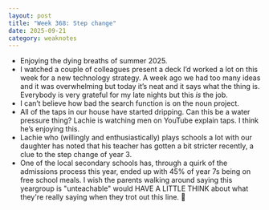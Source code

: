 ```yaml
---
layout: post
title: "Week 368: Step change"
date: 2025-09-21
category: weaknotes
---
```

* Enjoying the dying breaths of summer 2025.
* I watched a  couple of colleagues present a deck I’d worked a lot on this week for a new technology strategy. A week ago we had too many ideas and it was overwhelming but today it’s neat and it says what the thing is. Everybody is very grateful for my late nights but this _is_ the job. 
* I can’t believe how bad the search function is on the noun project.
* All of the taps in our house have started dripping. Can this be a water pressure thing? Lachie is watching men on YouTube explain taps. I think he’s enjoying this.
* Lachie who (willingly and enthusiastically) plays schools a lot with our daughter has noted that his teacher has gotten a bit stricter recently, a clue to the step change of year 3.
* One of the local secondary schools has, through a quirk of the admissions process this year, ended up with 45% of year 7s being on free school meals. I wish the parents walking around saying this yeargroup is "unteachable" would HAVE A LITTLE THINK about what they're really saying when they trot out this line. 😤
